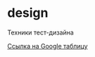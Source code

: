 # design
Техники тест-дизайна

[Ссылка на Google таблицу](https://docs.google.com/spreadsheets/d/1zPvSPk5mYyDkFgm6gz-c0OqyWvbcTNVqatsxOsUUX9I/edit?usp=sharing)
